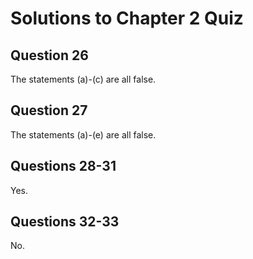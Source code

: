 # Solutions to Chapter 2 Quiz

## Question 26

The statements (a)-(c) are all false.

## Question 27

The statements (a)-(e) are all false.

## Questions 28-31

Yes.

## Questions 32-33

No.
